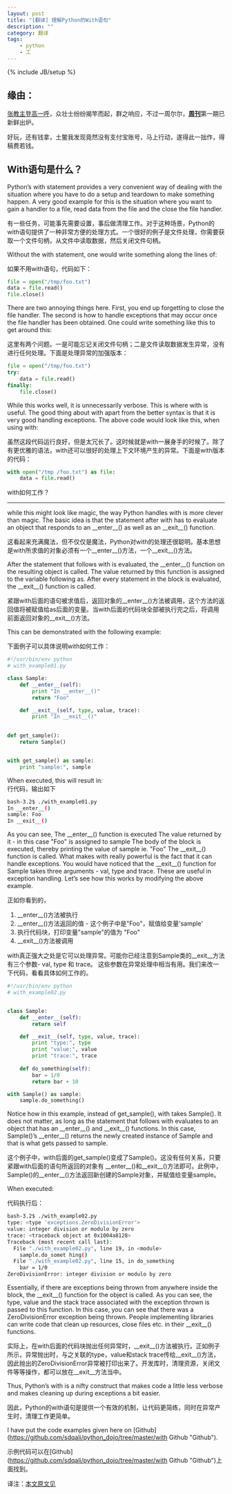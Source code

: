 ```yaml
---
layout: post
title: "[翻译] 理解Python的With语句"
description: ""
category: 翻译
tags: 
    - python
    - 工
---
```

{% include JB/setup %}

缘由：
---

[张教主登高一呼](http://zuroc.42qu.com/11136091 "资助翻译")，众壮士纷纷揭竿而起，群之响应，不过一周尔尔，[**周刊**](http://python.42qu.com/ "周刊")第一期已新鲜出炉。

好玩，还有钱拿，土鳖我发现竟然没有支付宝账号，马上行动，遂得此一拙作，得稿费若钱。



With语句是什么？
----------

Python’s with statement provides a very convenient way of dealing with the situation where you have to do a setup and teardown to make something happen. A very good example for this is the situation where you want to gain a handler to a file, read data from the file and the close the file handler.

有一些任务，可能事先需要设置，事后做清理工作。对于这种场景，Python的with语句提供了一种非常方便的处理方式。一个很好的例子是文件处理，你需要获取一个文件句柄，从文件中读取数据，然后关闭文件句柄。

Without the with statement, one would write something along the lines of:

如果不用with语句，代码如下：

```python
file = open("/tmp/foo.txt")
data = file.read()
file.close()
```

There are two annoying things here. First, you end up forgetting to close the file handler. The second is how to handle exceptions that may occur once the file handler has been obtained. One could write something like this to get around this:

这里有两个问题。一是可能忘记关闭文件句柄；二是文件读取数据发生异常，没有进行任何处理。下面是处理异常的加强版本：

```python
file = open("/tmp/foo.txt")
try:
    data = file.read()
finally:
    file.close()
```

While this works well, it is unnecessarily verbose. This is where with is useful. The good thing about with apart from the better syntax is that it is very good handling exceptions. The above code would look like this, when using with:

虽然这段代码运行良好，但是太冗长了。这时候就是with一展身手的时候了。除了有更优雅的语法，with还可以很好的处理上下文环境产生的异常。下面是with版本的代码：

```python
with open("/tmp /foo.txt") as file:
    data = file.read()
```

with如何工作？
------ ---

while this might look like magic, the way Python handles with is more clever than magic. The basic idea is that the statement after with has to evaluate an object that responds to an \_\_enter\_\_() as well as an \_\_exit\_\_() function.

这看起来充满魔法，但不仅仅是魔法，Python对with的处理还很聪明。基本思想是with所求值的对象必须有一个\_\_enter\_\_()方法，一个\_\_exit\_\_()方法。

After the statement that follows with is evaluated, the \_\_enter\_\_() function on the resulting object is called. The value returned by this function is assigned to the variable following as. After every statement in the block is evaluated, the \_\_exit\_\_() function is called.

紧跟with后面的语句被求值后，返回对象的\_\_enter\_\_()方法被调用，这个方法的返回值将被赋值给as后面的变量。当with后面的代码块全部被执行完之后，将调用前面返回对象的\_\_exit\_\_()方法。

This can be demonstrated with the following example:

下面例子可以具体说明with如何工作：

```python
#!/usr/bin/env python
# with_example01.py

class Sample:
    def __enter__(self):
        print "In __enter__()"
        return "Foo"

    def __exit__(self, type, value, trace):
        print "In __exit__()"

            
def get_sample():
    return Sample()


with get_sample() as sample:
    print "sample:", sample
```

When executed, this will result in:  
行代码，输出如下

```bash
bash-3.2$ ./with_example01.py
In __enter__()
sample: Foo
In __exit__()
```

As you can see,
The \_\_enter\_\_() function is executed
The value returned by it - in this case "Foo" is assigned to sample
The body of the block is executed, thereby printing the value of sample ie. "Foo"
The \_\_exit\_\_() function is called.
What makes with really powerful is the fact that it can handle exceptions. You would have noticed that the \_\_exit\_\_() function for Sample takes three arguments - val, type and trace. These are useful in exception handling. Let’s see how this works by modifying the above example.

正如你看到的，

1. \_\_enter\_\_()方法被执行
1. \_\_enter\_\_()方法返回的值 - 这个例子中是"Foo"，赋值给变量'sample'
1. 执行代码块，打印变量"sample"的值为 "Foo"
1. \_\_exit\_\_()方法被调用

with真正强大之处是它可以处理异常。可能你已经注意到Sample类的\_\_exit\_\_方法有三个参数- val, type 和 trace。 这些参数在异常处理中相当有用。我们来改一下代码，看看具体如何工作的。

```python
#!/usr/bin/env python
# with_example02.py


class Sample:
    def __enter__(self):
        return self

    def __exit__(self, type, value, trace):
        print "type:", type
        print "value:", value
        print "trace:", trace
        
    def do_something(self):
        bar = 1/0
        return bar + 10

with Sample() as sample:
    sample.do_something()
```

Notice how in this example, instead of get\_sample(), with takes Sample(). It does not matter, as long as the statement that follows with evaluates to an object that has an \_\_enter\_\_() and \_\_exit\_\_() functions. In this case, Sample()’s \_\_enter\_\_() returns the newly created instance of Sample and that is what gets passed to sample.

这个例子中，with后面的get\_sample()变成了Sample()。这没有任何关系，只要紧跟with后面的语句所返回的对象有 \_\_enter\_\_()和\_\_exit\_\_()方法即可。此例中，Sample()的\_\_enter\_\_()方法返回新创建的Sample对象，并赋值给变量sample。

When executed:

代码执行后：

```bash
bash-3.2$ ./with_example02.py
type: <type 'exceptions.ZeroDivisionError'>
value: integer division or modulo by zero
trace: <traceback object at 0x1004a8128>
Traceback (most recent call last):
  File "./with_example02.py", line 19, in <module>
    sample.do_somet hing()
  File "./with_example02.py", line 15, in do_something
    bar = 1/0
ZeroDivisionError: integer division or modulo by zero
```

Essentially, if there are exceptions being thrown from anywhere inside the block, the \_\_exit\_\_() function for the object is called. As you can see, the type, value and the stack trace associated with the exception thrown is passed to this function. In this case, you can see that there was a ZeroDivisionError exception being thrown. People implementing libraries can write code that clean up resources, close files etc. in their \_\_exit\_\_() functions.

实际上，在with后面的代码块抛出任何异常时，\_\_exit\_\_()方法被执行。正如例子所示，异常抛出时，与之关联的type，value和stack trace传给\_\_exit\_\_()方法，因此抛出的ZeroDivisionError异常被打印出来了。开发库时，清理资源，关闭文件等等操作，都可以放在\_\_exit\_\_方法当中。

Thus, Python’s with is a nifty construct that makes code a little less verbose and makes cleaning up during exceptions a bit easier.

因此，Python的with语句是提供一个有效的机制，让代码更简练，同时在异常产生时，清理工作更简单。

I have put the code examples given here on [Github](https://github.com/sdqali/python_dojo/tree/master/with Github "Github").

示例代码可以在[Github](https://github.com/sdqali/python_dojo/tree/master/with Github "Github")上面找到。

译注：[本文原文见](http://blog.sdqali.in/blog/2012/07/09/understanding-pythons-with/ "link")

